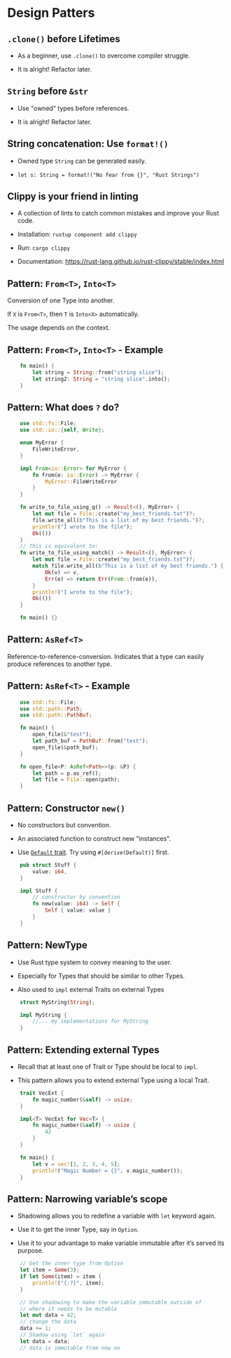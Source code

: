 # Design Patters

`.clone()` before Lifetimes
----

-   As a beginner, use `.clone()` to overcome compiler struggle.

-   It is alright! Refactor later.

`String` before `&str`
----

-   Use "owned" types before references.

-   It is alright! Refactor later.

String concatenation: Use `format!()`
----

-   Owned type `String` can be generated easily.

-   `let s: String = format!("No fear from {}", "Rust Strings")`

Clippy is your friend in linting
----

-   A collection of lints to catch common mistakes and improve your Rust
    code.

-   Installation: `rustup component add clippy`

-   Run: `cargo clippy`

-   Documentation:
    <https://rust-lang.github.io/rust-clippy/stable/index.html>

Pattern: `From<T>`, `Into<T>`
----

Conversion of one Type into another.

If `X` is `From<T>`, then `T` is `Into<X>` automatically.

The usage depends on the context.

Pattern: `From<T>`, `Into<T>` - Example
----

```rust
    fn main() {
        let string = String::from("string slice");
        let string2: String = "string slice".into();
    }
```
Pattern: What does `?` do?
----

```rust
    use std::fs::File;
    use std::io::{self, Write};

    enum MyError {
        FileWriteError,
    }

    impl From<io::Error> for MyError {
        fn from(e: io::Error) -> MyError {
            MyError::FileWriteError
        }
    }

    fn write_to_file_using_q() -> Result<(), MyError> {
        let mut file = File::create("my_best_friends.txt")?;
        file.write_all(b"This is a list of my best friends.")?;
        println!("I wrote to the file");
        Ok(())
    }
    // This is equivalent to:
    fn write_to_file_using_match() -> Result<(), MyError> {
        let mut file = File::create("my_best_friends.txt")?;
        match file.write_all(b"This is a list of my best friends.") {
            Ok(v) => v,
            Err(e) => return Err(From::from(e)),
        }
        println!("I wrote to the file");
        Ok(())
    }

    fn main() {}
```
Pattern: `AsRef<T>`
----

Reference-to-reference-conversion. Indicates that a type can easily
produce references to another type.

Pattern: `AsRef<T>` - Example
----
```rust
    use std::fs::File;
    use std::path::Path;
    use std::path::PathBuf;

    fn main() {
        open_file(&"test");
        let path_buf = PathBuf::from("test");
        open_file(&path_buf);
    }

    fn open_file<P: AsRef<Path>>(p: &P) {
        let path = p.as_ref();
        let file = File::open(path);
    }
```
Pattern: Constructor `new()`
----

-   No constructors but convention.

-   An associated function to construct new "instances".

-   Use [`Default`
    trait](https://doc.rust-lang.org/stable/std/default/trait.Default.html).
    Try using `#[derive(Default)]` first.

<!-- -->
```rust
    pub struct Stuff {
        value: i64,
    }

    impl Stuff {
        // constructor by convention
        fn new(value: i64) -> Self {
            Self { value: value }
        }
    }
```

Pattern: NewType
----

-   Use Rust type system to convey meaning to the user.

-   Especially for Types that should be similar to other Types.

-   Also used to `impl` external Traits on external Types

<!-- -->
```rust
    struct MyString(String);

    impl MyString {
        //... my implementations for MyString
    }
```
Pattern: Extending external Types
----

-   Recall that at least one of Trait or Type should be local to `impl`.

-   This pattern allows you to extend external Type using a local Trait.

<!-- -->
```rust
    trait VecExt {
        fn magic_number(&self) -> usize;
    }

    impl<T> VecExt for Vec<T> {
        fn magic_number(&self) -> usize {
            42
        }
    }

    fn main() {
        let v = vec![1, 2, 3, 4, 5];
        println!("Magic Number = {}", v.magic_number());
    }
```
Pattern: Narrowing variable’s scope
----

-   Shadowing allows you to redefine a variable with `let` keyword
    again.

-   Use it to get the inner Type, say in `Option`.

-   Use it to your advantage to make variable immutable after it’s
    served its purpose.

<!-- -->
```rust
    // Get the inner type from Option
    let item = Some(3);
    if let Some(item) = item {
        println!("{:?}", item);
    }

    // Use shadowing to make the variable immutable outside of
    // where it needs to be mutable
    let mut data = 42;
    // change the data
    data += 1;
    // Shadow using `let` again
    let data = data;
    // data is immutable from now on
```
